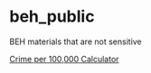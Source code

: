 beh_public
==========

BEH materials that are not sensitive



[Crime per 100,000 Calculator](http://mcpcr.com/per-capita-crime-calculator/)